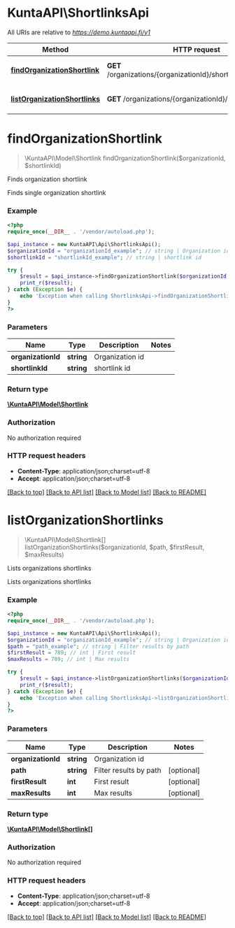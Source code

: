 # KuntaAPI\ShortlinksApi

All URIs are relative to *https://demo.kuntaapi.fi/v1*

Method | HTTP request | Description
------------- | ------------- | -------------
[**findOrganizationShortlink**](ShortlinksApi.md#findOrganizationShortlink) | **GET** /organizations/{organizationId}/shortlinks/{shortlinkId} | Finds organization shortlink
[**listOrganizationShortlinks**](ShortlinksApi.md#listOrganizationShortlinks) | **GET** /organizations/{organizationId}/shortlinks | Lists organizations shortlinks


# **findOrganizationShortlink**
> \KuntaAPI\Model\Shortlink findOrganizationShortlink($organizationId, $shortlinkId)

Finds organization shortlink

Finds single organization shortlink

### Example
```php
<?php
require_once(__DIR__ . '/vendor/autoload.php');

$api_instance = new KuntaAPI\Api\ShortlinksApi();
$organizationId = "organizationId_example"; // string | Organization id
$shortlinkId = "shortlinkId_example"; // string | shortlink id

try {
    $result = $api_instance->findOrganizationShortlink($organizationId, $shortlinkId);
    print_r($result);
} catch (Exception $e) {
    echo 'Exception when calling ShortlinksApi->findOrganizationShortlink: ', $e->getMessage(), PHP_EOL;
}
?>
```

### Parameters

Name | Type | Description  | Notes
------------- | ------------- | ------------- | -------------
 **organizationId** | **string**| Organization id |
 **shortlinkId** | **string**| shortlink id |

### Return type

[**\KuntaAPI\Model\Shortlink**](../Model/Shortlink.md)

### Authorization

No authorization required

### HTTP request headers

 - **Content-Type**: application/json;charset=utf-8
 - **Accept**: application/json;charset=utf-8

[[Back to top]](#) [[Back to API list]](../../README.md#documentation-for-api-endpoints) [[Back to Model list]](../../README.md#documentation-for-models) [[Back to README]](../../README.md)

# **listOrganizationShortlinks**
> \KuntaAPI\Model\Shortlink[] listOrganizationShortlinks($organizationId, $path, $firstResult, $maxResults)

Lists organizations shortlinks

Lists organizations shortlinks

### Example
```php
<?php
require_once(__DIR__ . '/vendor/autoload.php');

$api_instance = new KuntaAPI\Api\ShortlinksApi();
$organizationId = "organizationId_example"; // string | Organization id
$path = "path_example"; // string | Filter results by path
$firstResult = 789; // int | First result
$maxResults = 789; // int | Max results

try {
    $result = $api_instance->listOrganizationShortlinks($organizationId, $path, $firstResult, $maxResults);
    print_r($result);
} catch (Exception $e) {
    echo 'Exception when calling ShortlinksApi->listOrganizationShortlinks: ', $e->getMessage(), PHP_EOL;
}
?>
```

### Parameters

Name | Type | Description  | Notes
------------- | ------------- | ------------- | -------------
 **organizationId** | **string**| Organization id |
 **path** | **string**| Filter results by path | [optional]
 **firstResult** | **int**| First result | [optional]
 **maxResults** | **int**| Max results | [optional]

### Return type

[**\KuntaAPI\Model\Shortlink[]**](../Model/Shortlink.md)

### Authorization

No authorization required

### HTTP request headers

 - **Content-Type**: application/json;charset=utf-8
 - **Accept**: application/json;charset=utf-8

[[Back to top]](#) [[Back to API list]](../../README.md#documentation-for-api-endpoints) [[Back to Model list]](../../README.md#documentation-for-models) [[Back to README]](../../README.md)

